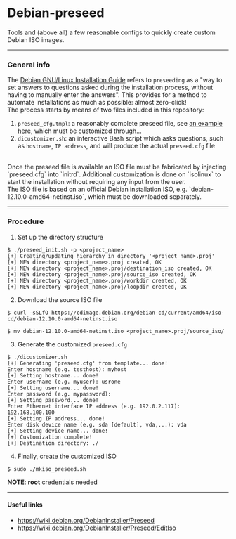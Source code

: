 # Debian-preseed
Tools and (above all) a few reasonable configs to quickly create custom Debian ISO images.

----

### General info
The [Debian GNU/Linux Installation Guide](https://www.debian.org/releases/stable/amd64/index.en.html) refers to `preseeding` as a "way to set answers to questions asked during the installation process, without having to manually enter the answers". This provides for a method to automate installations as much as possible: almost zero-click!<br/>
The process starts by means of two files included in this repository:
1. `preseed_cfg.tmpl`: a reasonably complete preseed file, see [an example here](https://www.debian.org/releases/stable/example-preseed.txt), which must be customized through...
2. `dicustomizer.sh`: an interactive Bash script which asks questions, such as `hostname`, `IP address`, and will produce the actual `preseed.cfg` file
<br/>
Once the preseed file is available an ISO file must be fabricated by injecting `preseed.cfg` into `initrd`. Additional customization is done on `isolinux` to start the installation without requiring any input from the user.<br/>
The ISO file is based on an official Debian installation ISO, e.g. `debian-12.10.0-amd64-netinst.iso`, which must be downloaded separately.<br/>

----

### Procedure
1. Set up the directory structure
```
$ ./preseed_init.sh -p <project_name>
[+] Creating/updating hierarchy in directory '<project_name>.proj'
[+] NEW directory <project_name>.proj created, OK
[+] NEW directory <project_name>.proj/destination_iso created, OK
[+] NEW directory <project_name>.proj/source_iso created, OK
[+] NEW directory <project_name>.proj/workdir created, OK
[+] NEW directory <project_name>.proj/loopdir created, OK
```

2. Download the source ISO file
```
$ curl -sSLfO https://cdimage.debian.org/debian-cd/current/amd64/iso-cd/debian-12.10.0-amd64-netinst.iso

$ mv debian-12.10.0-amd64-netinst.iso <project_name>.proj/source_iso/
```

3. Generate the customized `preseed.cfg`
```
$ ./dicustomizer.sh
[+] Generating 'preseed.cfg' from template... done!
Enter hostname (e.g. testhost): myhost
[+] Setting hostname... done!
Enter username (e.g. myuser): usrone
[+] Setting username... done!
Enter password (e.g. mypassword):
[+] Setting password... done!
Enter Ethernet interface IP address (e.g. 192.0.2.117): 192.168.100.100
[+] Setting IP address... done!
Enter disk device name (e.g. sda [default], vda,...): vda
[+] Setting device name... done!
[+] Customization complete!
[+] Destination directory: ./
```

4. Finally, create the customized ISO
```
$ sudo ./mkiso_preseed.sh
```
**NOTE**: **root** credentials needed

----

#### Useful links
- https://wiki.debian.org/DebianInstaller/Preseed
- https://wiki.debian.org/DebianInstaller/Preseed/EditIso

